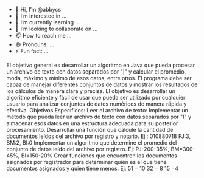 - 👋 Hi, I’m @abbycs
- 👀 I’m interested in ...
- 🌱 I’m currently learning ...
- 💞️ I’m looking to collaborate on ...
- 📫 How to reach me ...
- 😄 Pronouns: ...
- ⚡ Fun fact: ...

<!---
abbycs/abbycs is a ✨ special ✨ repository because its `README.md` (this file) appears on your GitHub profile.
You can click the Preview link to take a look at your changes.
--->
El objetivo general es desarrollar un algoritmo en Java que pueda procesar un archivo de texto con datos separados por "|" y calcular el promedio, moda, máximo y mínimo de esos datos, entre otros. El programa debe ser capaz de manejar diferentes conjuntos de datos y mostrar los resultados de los cálculos de manera clara y precisa. El objetivo es desarrollar un algoritmo eficiente y fácil de usar que pueda ser utilizado por cualquier usuario para analizar conjuntos de datos numéricos de manera rápida y efectiva. Objetivos Específicos: Leer el archivo de texto: Implementar un método que pueda leer un archivo de texto con datos separados por "I" y almacenar esos datos en una estructura adecuada para su posterior procesamiento. Desarrollar una función que calcule la cantidad de documentos leídos del archivo por registro y notario. Ej : 010880718 PJ:3, BM:2, BI:0 Implementar un algoritmo que determine el promedio del conjunto de datos leído del archivo por registro. Ej: PJ-200-35%, BM=300-45%, BI=150-20% Crear funciones que encuentren los documentos asignados por registrador para determinar quién es el que tiene documentos asignados y quien tiene menos. Ej: 51 = 10 32 = 8 15 =4
